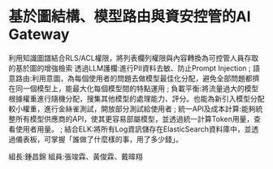 # 基於圖結構、模型路由與資安控管的AI Gateway
利用知識圖譜結合RLS/ACL權限，將列表欄列權限與內容轉換為可控管人員存取的基於圖的增強檢索
透過LLM護欄:進行PII資料去敏、防止Prompt Injection ;
語意路由:利用意圖，為每個使用者的問題去做模型最佳化分配，避免全部問題都擠在同一個模型上，能最大化每個模型間的特點運用 ;
負載平衡:將流量過大的模型根據權重進行隨機分配，搜集其他模型的處理能力、評分。也能為新引入模型分配較小權重，進行金絲雀測試，開放部分測試給使用者 ;
統一API及成本計算:能夠統整所有模型供應商的API，使其更容易部屬模型，並透過統一計算Token用量，查看使用者用量。 ;
結合ELK:將所有Log資訊儲存在ElasticSearch資料庫中，並透過儀表板，可掌握「誰做了什麼樣的事，用了多少錢」。

組長:鍾昌錦
組員:張竣霖、黃俊霖、戴暐翔
